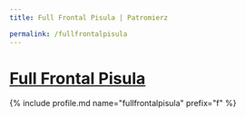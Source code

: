 ```yaml
---
title: Full Frontal Pisula | Patromierz

permalink: /fullfrontalpisula
---
```


# [Full Frontal Pisula](https://patronite.pl/fullfrontalpisula)

{% include profile.md name="fullfrontalpisula" prefix="f" %}
